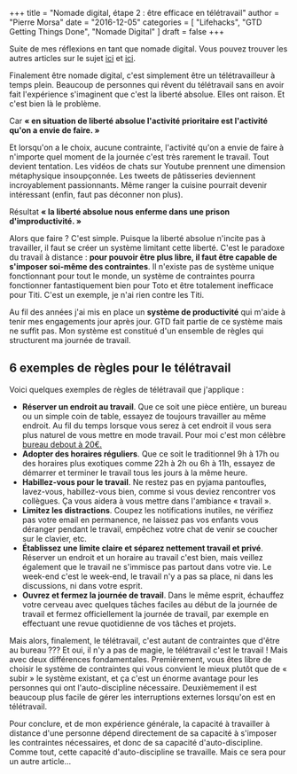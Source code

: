 +++
title      = "Nomade digital, étape 2 : être efficace en télétravail"
author     = "Pierre Morsa"
date       = "2016-12-05"
categories = [ "Lifehacks", "GTD Getting Things Done", "Nomade Digital" ]
draft      = false
+++

Suite de mes réflexions en tant que nomade digital. Vous pouvez trouver les autres articles sur le sujet [ici](https://www.pierremorsa.com/post/2016-08-01-devenir-nomade-digital/) et [ici](https://www.pierremorsa.com/post/2016-09-26-nomade-digital-etape-1/).

Finalement être nomade digital, c'est simplement être un télétravailleur à temps plein. Beaucoup de personnes qui rêvent du télétravail sans en avoir fait l'expérience s'imaginent que c'est la liberté absolue. Elles ont raison. Et c'est bien là le problème.

Car **« en situation de liberté absolue l'activité prioritaire est l'activité qu'on a envie de faire. »**

Et lorsqu'on a le choix, aucune contrainte, l'activité qu'on a envie de faire à n'importe quel moment de la journée c'est très rarement le travail. Tout devient tentation. Les vidéos de chats sur Youtube prennent une dimension métaphysique insoupçonnée. Les tweets de pâtisseries deviennent incroyablement passionnants. Même ranger la cuisine pourrait devenir intéressant (enfin, faut pas déconner non plus). 

Résultat **« la liberté absolue nous enferme dans une prison d'improductivité. »**

Alors que faire ? C'est simple. Puisque la liberté absolue n'incite pas à travailler, il faut se créer un système limitant cette liberté. C'est le paradoxe du travail à distance : **pour pouvoir être plus libre, il faut être capable de s'imposer soi-même des contraintes**. Il n'existe pas de système unique fonctionnant pour tout le monde, un système de contraintes pourra fonctionner fantastiquement bien pour Toto et être totalement inefficace pour Titi. C'est un exemple, je n'ai rien contre les Titi. 

Au fil des années j'ai mis en place un **système de productivité** qui m'aide à tenir mes engagements jour après jour. GTD fait partie de ce système mais ne suffit pas. Mon système est constitué d'un ensemble de règles qui structurent ma journée de travail. 

## 6 exemples de règles pour le télétravail 
Voici quelques exemples de règles de télétravail que j'applique :

* **Réserver un endroit au travail**. Que ce soit une pièce entière, un bureau ou un simple coin de table, essayez de toujours travailler au même endroit. Au fil du temps lorsque vous serez à cet endroit il vous sera plus naturel de vous mettre en mode travail. Pour moi c'est mon célèbre [bureau debout à 20€.](https://www.pierremorsa.com/blog/bureau-debout-pour-20-euros/)
* **Adopter des horaires réguliers**. Que ce soit le traditionnel 9h à 17h ou des horaires plus exotiques comme 22h à 2h ou 6h à 11h, essayez de démarrer et terminer le travail tous les jours à la même heure.
* **Habillez-vous pour le travail**. Ne restez pas en pyjama pantoufles, lavez-vous, habillez-vous bien, comme si vous deviez rencontrer vos collègues. Ça vous aidera à vous mettre dans l'ambiance « travail ».
* **Limitez les distractions**. Coupez les notifications inutiles, ne vérifiez pas votre email en permanence, ne laissez pas vos enfants vous déranger pendant le travail, empêchez votre chat de venir se coucher sur le clavier, etc.
* **Établissez une limite claire et séparez nettement travail et privé**. Réserver un endroit et un horaire au travail c'est bien, mais veillez également que le travail ne s'immisce pas partout dans votre vie. Le week-end c'est le week-end, le travail n'y a pas sa place, ni dans les discussions, ni dans votre esprit.
* **Ouvrez et fermez la journée de travail**. Dans le même esprit,  échauffez votre cerveau avec quelques tâches faciles au début de la journée de travail et fermez officiellement la journée de travail, par exemple en effectuant une revue quotidienne de vos tâches et projets. 

Mais alors, finalement, le télétravail, c'est autant de contraintes que d'être au bureau ??? Et oui, il n'y a pas de magie, le télétravail c'est le travail ! Mais avec deux différences fondamentales. Premièrement, vous êtes libre de choisir le système de contraintes qui vous convient le mieux plutôt que de « subir » le système existant, et ça c'est un énorme avantage pour les personnes qui ont l'auto-discipline nécessaire. Deuxièmement il est beaucoup plus facile de gérer les interruptions externes lorsqu'on est en télétravail.

Pour conclure, et de mon expérience générale, la capacité à travailler à distance d'une personne dépend directement de sa capacité à s'imposer les contraintes nécessaires, et donc de sa capacité d'auto-discipline. Comme tout, cette capacité d'auto-discipline se travaille. Mais ce sera pour un autre article...